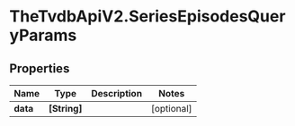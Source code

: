 # TheTvdbApiV2.SeriesEpisodesQueryParams

## Properties
Name | Type | Description | Notes
------------ | ------------- | ------------- | -------------
**data** | **[String]** |  | [optional] 


